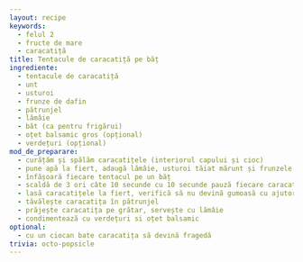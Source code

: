 ```yaml
---
layout: recipe
keywords:
  - felul 2
  - fructe de mare
  - caracatiță
title: Tentacule de caracatiță pe băț
ingrediente:
  - tentacule de caracatiță
  - unt
  - usturoi
  - frunze de dafin
  - pătrunjel
  - lămâie
  - băt (ca pentru frigărui)
  - oțet balsamic gros (opțional)
  - verdețuri (opțional)
mod_de_preparare:
  - curățăm și spălăm caracatițele (interiorul capului și cioc)
  - pune apă la fiert, adaugă lămâie, usturoi tăiat mărunt și frunzele de dafin
  - înfășoară fiecare tentacul pe un băț
  - scaldă de 3 ori câte 10 secunde cu 10 secunde pauză fiecare caracatiță pe rând în apa fiartă
  - lasă caracatițele la fiert, verifică să nu devină gumoasă cu ajutorul unui cuțit cu vârf ascuțit
  - tăvălește caracatița în pătrunjel
  - prăjește caracatița pe grătar, servește cu lămâie
  - condimentează cu verdețuri si oțet balsamic
optional:
  - cu un ciocan bate caracatița să devină fragedă
trivia: octo-popsicle
---
```

